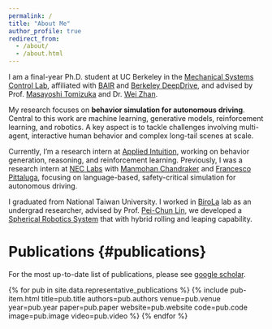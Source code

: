 ```yaml
---
permalink: /
title: "About Me"
author_profile: true
redirect_from: 
  - /about/
  - /about.html
---
```

I am a final-year Ph.D. student at UC Berkeley in the [Mechanical Systems Control Lab](https://msc.berkeley.edu/), affiliated with [BAIR](https://bair.berkeley.edu/) and [Berkeley DeepDrive](https://deepdrive.berkeley.edu/), and advised by Prof. [Masayoshi Tomizuka](https://me.berkeley.edu/people/masayoshi-tomizuka/) and Dr. [Wei Zhan](https://zhanwei.site/). 

My research focuses on **behavior simulation for autonomous driving**. Central to this work are machine learning, generative models, reinforcement learning, and robotics. A key aspect is to tackle challenges involving multi-agent, interactive human behavior and complex long-tail scenes at scale.


Currently, I’m a research intern at [Applied Intuition](https://www.appliedintuition.com/), working on behavior generation, reasoning, and reinforcement learning. Previously, I was a research intern at [NEC Labs](https://www.nec-labs.com/) with [Manmohan Chandraker](https://cseweb.ucsd.edu/~mkchandraker/#) and [Francesco Pittaluga](https://www.francescopittaluga.com/), focusing on language-based, safety-critical simulation for autonomous driving.

I graduated from National Taiwan University. I worked in [BiroLa](http://biorola.me.ntu.edu.tw/members_alu_ms.html) lab as an undergrad researcher, advised by Prof. [Pei-Chun Lin](https://scholar.google.com/citations?user=KdWMoM4AAAAJ&hl=en), we developed a [Spherical Robotics System](https://www.youtube.com/watch?v=TvrreooQh-I) that with hybrid rolling and leaping capability.

# Publications {#publications}

For the most up-to-date list of publications, please see <a href="{{site.author.googlescholar}}">google scholar</a>.

<style>
  .pub-table { width:100%; max-width:800px; margin:1.5rem auto; border-collapse:separate; border: none; }
  .pub-table .thumb-cell { width:180px; padding:0 20px 20px 0; vertical-align:middle; border: none; }
  .pub-table .thumb-cell img, .pub-table .thumb-cell video { width:100%; height:auto; display:block; border-radius:4px; }
  .pub-table .text-cell { padding-top:4px; vertical-align:middle; border: none; }
  .pub-title { font-size:1.1rem; line-height:1.35; font-weight:bold; }
  .pub-authors, .pub-venue { font-size:0.9rem; margin:0.25rem 0; }
</style>

{% for pub in site.data.representative_publications %}
  {% include pub-item.html 
     title=pub.title 
     authors=pub.authors 
     venue=pub.venue 
     year=pub.year 
     paper=pub.paper 
     website=pub.website 
     code=pub.code 
     image=pub.image 
     video=pub.video %}
{% endfor %}
